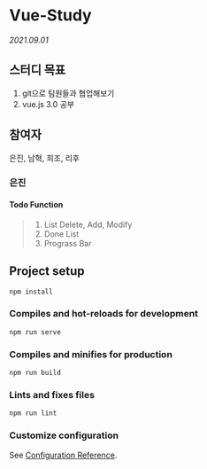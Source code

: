 # Vue-Study

_2021.09.01_

## 스터디 목표

1.  git으로 팀원들과 협업해보기
1.  vue.js 3.0 공부

## 참여자

은진, 남혁, 희조, 리후

### 은진

#### Todo Function

> 1. List Delete, Add, Modify
> 2. Done List
> 3. Prograss Bar

## Project setup

```
npm install
```

### Compiles and hot-reloads for development

```
npm run serve
```

### Compiles and minifies for production

```
npm run build
```

### Lints and fixes files

```
npm run lint
```

### Customize configuration

See [Configuration Reference](https://cli.vuejs.org/config/).
